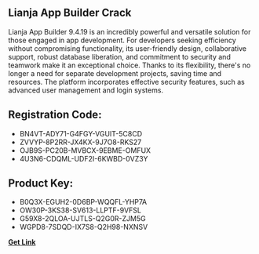 ## Lianja App Builder Crack

Lianja App Builder 9.4.19 is an incredibly powerful and versatile solution for those engaged in app development. For developers seeking efficiency without compromising functionality, its user-friendly design, collaborative support, robust database liberation, and commitment to security and teamwork make it an exceptional choice. Thanks to its flexibility, there's no longer a need for separate development projects, saving time and resources. The platform incorporates effective security features, such as advanced user management and login systems.

## Registration Code:

- BN4VT-ADY71-G4FGY-VGUIT-5C8CD
- ZVVYP-8P2RR-JX4KX-9J7O8-RKS27
- OJB9S-PC20B-MVBCX-9EBME-OMFUX
- 4U3N6-CDQML-UDF2I-6KWBD-0VZ3Y

##  Product Key:

- B0Q3X-EGUH2-0D6BP-WQQFL-YHP7A
- OW30P-3KS38-SV613-LLPTF-9VFSL
- G59X8-2QLOA-UJTLS-Q2G0R-ZJM5G
- WGPD8-7SDQD-IX7S8-Q2H98-NXNSV

[**Get Link**](https://drive.usercontent.google.com/download?id=1fyUFg-gEdg78VdkZFoXrccUkMmYjlQKV)


 


 


 


 


 


 


 


 


 


 


 


 


 


 


 


 


 


 


 


 


 


 


 


 


 


 


 


 


 


 


 


 


 


 


 


 


 


 


 


 


 


 


 


 


 


 


 


 


 


 

